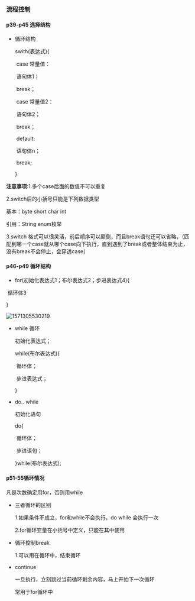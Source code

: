 ### 流程控制

#### p39-p45 选择结构

* 循环结构

  swith(表达式){

  ​	case 常量值：

  ​	语句体1；

  ​	break；

  ​	case 常量值2：

  ​	语句体2；

  ​	break；

  ​	default:

  ​	语句体n；

  ​	break;	

  }

**注意事项**:1.多个case后面的数值不可以重复

2.switch后的小括号只能是下列数据类型

基本：byte short char int 

引用：String enum枚举

3.switch 格式可以很灵活，前后顺序可以颠倒，而且break语句还可以省略，（匹配到哪一个case就从哪个case向下执行，直到遇到了break或者整体结束为止，没有break不会停止，会穿透case）

#### p46-p49 循环结构

* for(初始化表达式1；布尔表达式2；步进表达式4){

​			循环体3

}

![1571305530219](C:\Users\Administrator\AppData\Roaming\Typora\typora-user-images\1571305530219.png)



* while 循环

  初始化表达式；

  while(布尔表达式){

  ​	循环体；

  ​	步进表达式；

  }

* do.. while

  初始化语句

  do{

  ​	循环体；

  ​	步进语句；

  }while(布尔表达式);

#### p51-55循环情况

凡是次数确定用for，否则用while

* 三者循环的区别

  1.如果条件不成立，for和while不会执行，do while 会执行一次

  2.for循环变量在小括号中定义，只能在其中使用

* 循环控制break

  1.可以用在循环中，结束循环

* continue

  一旦执行，立刻跳过当前循环剩余内容，马上开始下一次循环

  常用于for循环中

  

















